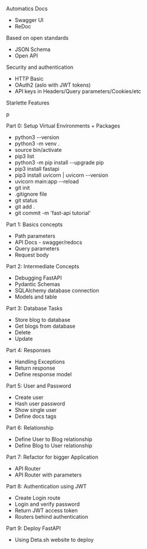 Automatics Docs

- Swagger UI
- ReDoc

Based on open standards

- JSON Schema
- Open API

Security and authentication

- HTTP Basic
- OAuth2 (aslo with JWT tokens)
- API keys in Headers/Query parameters/Cookies/etc

Starlette Features

p

Part 0: Setup Virtual Environments + Packages

- python3 --version
- python3 -m venv .
- source bin/activate
- pip3 list
- python3 -m pip install --upgrade pip
- pip3 install fastapi
- pip3 install uvicorn | uvicorn --version
- uvicorn main:app --reload
- git init
- .gitignore file
- git status
- git add .
- git commit -m 'fast-api tutorial'

Part 1: Basics concepts

- Path parameters
- API Docs - swagger/redocs
- Query parameters
- Request body

Part 2: Intermediate Concepts

- Debugging FastAPI
- Pydantic Schemas
- SQLAlchemy database connection
- Models and table

Part 3: Database Tasks

- Store blog to database
- Get blogs from database
- Delete
- Update

Part 4: Responses

- Handling Exceptions
- Return response
- Define response model

Part 5: User and Password

- Create user
- Hash user password
- Show single user
- Define docs tags

Part 6: Relationship

- Define User to Blog relationship
- Define Blog to User relationship

Part 7: Refactor for bigger Application

- API Router
- API Router with parameters

Part 8: Authentication using JWT

- Create Login route
- Login and verify password
- Return JWT access token
- Routers behind authentication

Part 9: Deploy FastAPI

- Using Deta.sh website to deploy
